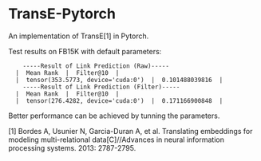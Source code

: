 # TransE-Pytorch
An implementation of TransE[1] in Pytorch.

Test results on FB15K with default parameters:

        -----Result of Link Prediction (Raw)-----
      |  Mean Rank  |  Filter@10  |
      |  tensor(353.5773, device='cuda:0')  |  0.101488039816  |
        -----Result of Link Prediction (Filter)-----
      |  Mean Rank  |  Filter@10  |
      |  tensor(276.4282, device='cuda:0')  |  0.171166900848  |

Better performance can be achieved by tunning the parameters.

[1] Bordes A, Usunier N, Garcia-Duran A, et al. Translating embeddings for modeling multi-relational data[C]//Advances in neural information processing systems. 2013: 2787-2795.
